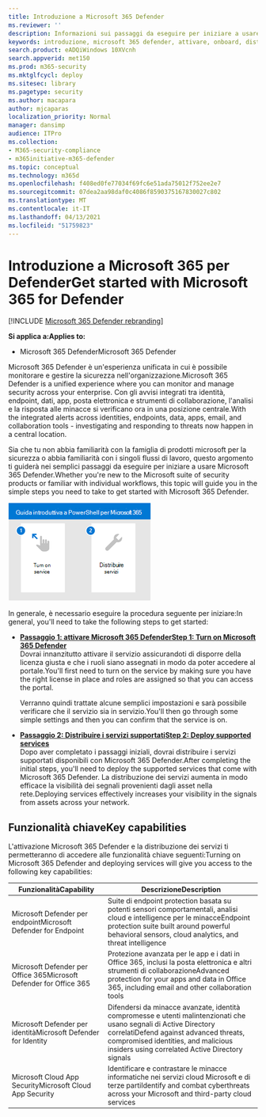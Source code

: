 ```yaml
---
title: Introduzione a Microsoft 365 Defender
ms.reviewer: ''
description: Informazioni sui passaggi da eseguire per iniziare a usare Microsoft 365 Defender
keywords: introduzione, microsoft 365 defender, attivare, onboard, distribuire
search.product: eADQiWindows 10XVcnh
search.appverid: met150
ms.prod: m365-security
ms.mktglfcycl: deploy
ms.sitesec: library
ms.pagetype: security
ms.author: macapara
author: mjcaparas
localization_priority: Normal
manager: dansimp
audience: ITPro
ms.collection:
- M365-security-compliance
- m365initiative-m365-defender
ms.topic: conceptual
ms.technology: m365d
ms.openlocfilehash: f408ed0fe77034f69fc6e51ada75012f752ee2e7
ms.sourcegitcommit: 07dea2aa98daf0c4086f8590375167830027c802
ms.translationtype: MT
ms.contentlocale: it-IT
ms.lasthandoff: 04/13/2021
ms.locfileid: "51759823"
---
```

# <a name="get-started-with-microsoft-365-for-defender"></a><span data-ttu-id="e8b70-104">Introduzione a Microsoft 365 per Defender</span><span class="sxs-lookup"><span data-stu-id="e8b70-104">Get started with Microsoft 365 for Defender</span></span>

[!INCLUDE [Microsoft 365 Defender rebranding](../includes/microsoft-defender.md)]

<span data-ttu-id="e8b70-105">**Si applica a:**</span><span class="sxs-lookup"><span data-stu-id="e8b70-105">**Applies to:**</span></span>
- <span data-ttu-id="e8b70-106">Microsoft 365 Defender</span><span class="sxs-lookup"><span data-stu-id="e8b70-106">Microsoft 365 Defender</span></span>

<span data-ttu-id="e8b70-107">Microsoft 365 Defender è un'esperienza unificata in cui è possibile monitorare e gestire la sicurezza nell'organizzazione.</span><span class="sxs-lookup"><span data-stu-id="e8b70-107">Microsoft 365 Defender is a unified experience where you can monitor and manage security across your enterprise.</span></span> <span data-ttu-id="e8b70-108">Con gli avvisi integrati tra identità, endpoint, dati, app, posta elettronica e strumenti di collaborazione, l'analisi e la risposta alle minacce si verificano ora in una posizione centrale.</span><span class="sxs-lookup"><span data-stu-id="e8b70-108">With the integrated alerts across identities, endpoints, data, apps, email, and collaboration tools - investigating and responding to threats now happen in a central location.</span></span> 

<span data-ttu-id="e8b70-109">Sia che tu non abbia familiarità con la famiglia di prodotti microsoft per la sicurezza o abbia familiarità con i singoli flussi di lavoro, questo argomento ti guiderà nei semplici passaggi da eseguire per iniziare a usare Microsoft 365 Defender.</span><span class="sxs-lookup"><span data-stu-id="e8b70-109">Whether you're new to the Microsoft suite of security products or familiar with individual workflows, this topic will guide you in the simple steps you need to take to get started with Microsoft 365 Defender.</span></span>

![Immagine della guida introduttiva Microsoft 365 Defender](../../media/mtp/get-started-m365d.png)

<span data-ttu-id="e8b70-111">In generale, è necessario eseguire la procedura seguente per iniziare:</span><span class="sxs-lookup"><span data-stu-id="e8b70-111">In general, you'll need to take the following steps to get started:</span></span>

- <span data-ttu-id="e8b70-112">**[Passaggio 1: attivare Microsoft 365 Defender](m365d-enable.md)**</span><span class="sxs-lookup"><span data-stu-id="e8b70-112">**[Step 1: Turn on Microsoft 365 Defender](m365d-enable.md)**</span></span> <br>
    <span data-ttu-id="e8b70-113">Dovrai innanzitutto attivare il servizio assicurandoti di disporre della licenza giusta e che i ruoli siano assegnati in modo da poter accedere al portale.</span><span class="sxs-lookup"><span data-stu-id="e8b70-113">You'll first need to turn on the service by making sure you have the right license in place and roles are assigned so that you can access the portal.</span></span> 

    <span data-ttu-id="e8b70-114">Verranno quindi trattate alcune semplici impostazioni e sarà possibile verificare che il servizio sia in servizio.</span><span class="sxs-lookup"><span data-stu-id="e8b70-114">You'll then go through some simple settings and then you can confirm that the service is on.</span></span>

- <span data-ttu-id="e8b70-115">**[Passaggio 2: Distribuire i servizi supportati](deploy-supported-services.md)**</span><span class="sxs-lookup"><span data-stu-id="e8b70-115">**[Step 2: Deploy supported services](deploy-supported-services.md)**</span></span> <br>
    <span data-ttu-id="e8b70-116">Dopo aver completato i passaggi iniziali, dovrai distribuire i servizi supportati disponibili con Microsoft 365 Defender.</span><span class="sxs-lookup"><span data-stu-id="e8b70-116">After completing the initial steps, you'll need to deploy the supported services that come with Microsoft 365 Defender.</span></span> <span data-ttu-id="e8b70-117">La distribuzione dei servizi aumenta in modo efficace la visibilità dei segnali provenienti dagli asset nella rete.</span><span class="sxs-lookup"><span data-stu-id="e8b70-117">Deploying services effectively increases your visibility in the signals from assets across your network.</span></span>


## <a name="key-capabilities"></a><span data-ttu-id="e8b70-118">Funzionalità chiave</span><span class="sxs-lookup"><span data-stu-id="e8b70-118">Key capabilities</span></span>
<span data-ttu-id="e8b70-119">L'attivazione Microsoft 365 Defender e la distribuzione dei servizi ti permetteranno di accedere alle funzionalità chiave seguenti:</span><span class="sxs-lookup"><span data-stu-id="e8b70-119">Turning on Microsoft 365 Defender and deploying services will give you access to the following key capabilities:</span></span>


| <span data-ttu-id="e8b70-120">Funzionalità</span><span class="sxs-lookup"><span data-stu-id="e8b70-120">Capability</span></span> | <span data-ttu-id="e8b70-121">Descrizione</span><span class="sxs-lookup"><span data-stu-id="e8b70-121">Description</span></span> |
| ------ | ------ |
| <span data-ttu-id="e8b70-122">Microsoft Defender per endpoint</span><span class="sxs-lookup"><span data-stu-id="e8b70-122">Microsoft Defender for Endpoint</span></span> | <span data-ttu-id="e8b70-123">Suite di endpoint protection basata su potenti sensori comportamentali, analisi cloud e intelligence per le minacce</span><span class="sxs-lookup"><span data-stu-id="e8b70-123">Endpoint protection suite built around powerful behavioral sensors, cloud analytics, and threat intelligence</span></span> |
|<span data-ttu-id="e8b70-124">Microsoft Defender per Office 365</span><span class="sxs-lookup"><span data-stu-id="e8b70-124">Microsoft Defender for Office 365</span></span> | <span data-ttu-id="e8b70-125">Protezione avanzata per le app e i dati in Office 365, inclusi la posta elettronica e altri strumenti di collaborazione</span><span class="sxs-lookup"><span data-stu-id="e8b70-125">Advanced protection for your apps and data in Office 365, including email and other collaboration tools</span></span> |
| <span data-ttu-id="e8b70-126">Microsoft Defender per identità</span><span class="sxs-lookup"><span data-stu-id="e8b70-126">Microsoft Defender for Identity</span></span> | <span data-ttu-id="e8b70-127">Difendersi da minacce avanzate, identità compromesse e utenti malintenzionati che usano segnali di Active Directory correlati</span><span class="sxs-lookup"><span data-stu-id="e8b70-127">Defend against advanced threats, compromised identities, and malicious insiders using correlated Active Directory signals</span></span> |
| <span data-ttu-id="e8b70-128">Microsoft Cloud App Security</span><span class="sxs-lookup"><span data-stu-id="e8b70-128">Microsoft Cloud App Security</span></span> | <span data-ttu-id="e8b70-129">Identificare e contrastare le minacce informatiche nei servizi cloud Microsoft e di terze parti</span><span class="sxs-lookup"><span data-stu-id="e8b70-129">Identify and combat cyberthreats across your Microsoft and third-party cloud services</span></span> |





